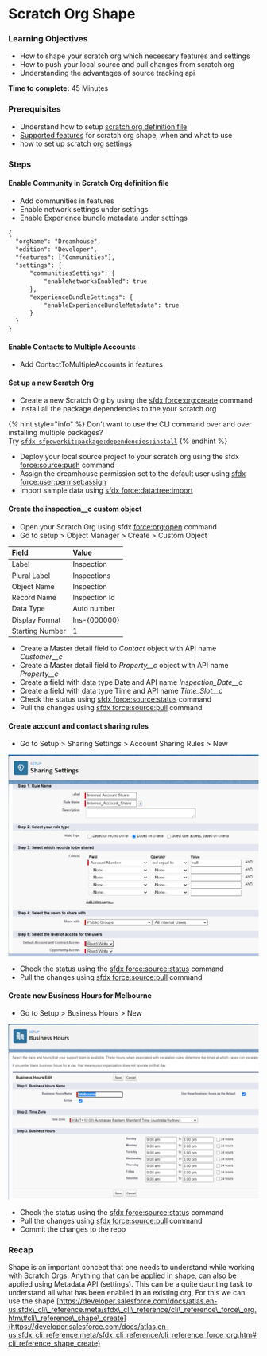 # Scratch Org Shape

### Learning Objectives

* How to shape your scratch org which necessary features and settings
* How to push your local source and pull changes from scratch org
* Understanding the advantages of source tracking api

**Time to complete:** 45 Minutes

### Prerequisites

* Understand how to setup [scratch org definition file](https://developer.salesforce.com/docs/atlas.en-us.sfdx_dev.meta/sfdx_dev/sfdx_dev_scratch_orgs_def_file.htm) 
* [Supported features](https://developer.salesforce.com/docs/atlas.en-us.sfdx_dev.meta/sfdx_dev/sfdx_dev_scratch_orgs_def_file_config_values.htm#sfdx_dev_scratch_orgs_def_file_config_values)  for scratch org shape, when and what to use
* how to set up [scratch org settings](https://developer.salesforce.com/docs/atlas.en-us.sfdx_dev.meta/sfdx_dev/sfdx_dev_scratch_orgs_settings.htm) 

### Steps

#### Enable Community in Scratch Org definition file

* Add communities in features
* Enable network settings under settings
* Enable Experience bundle metadata under settings

```text
{
  "orgName": "Dreamhouse",
  "edition": "Developer",
  "features": ["Communities"],
  "settings": {
      "communitiesSettings": {
          "enableNetworksEnabled": true
      },
      "experienceBundleSettings": {
          "enableExperienceBundleMetadata": true
      }
  }
}
```

#### Enable Contacts to Multiple Accounts 

* Add ContactToMultipleAccounts in features

#### Set up a new Scratch Org

* Create a new Scratch Org by using the [sfdx force:org:create](https://developer.salesforce.com/docs/atlas.en-us.sfdx_cli_reference.meta/sfdx_cli_reference/cli_reference_force_org.htm#cli_reference_create) command
* Install all the package dependencies to the your scratch org

{% hint style="info" %}
Don't want to use the CLI command over and over installing multiple packages?   
Try [`sfdx sfpowerkit:package:dependencies:install`](https://github.com/accenture/sfpowerkit/#sfpowerkitpackagedependenciesinstall)
{% endhint %}

* Deploy your local source project to your scratch org using the sfdx [force:source:push](https://developer.salesforce.com/docs/atlas.en-us.sfdx_cli_reference.meta/sfdx_cli_reference/cli_reference_force_source.htm#cli_reference_push) command 
* Assign the dreamhouse permission set to the default user using [sfdx force:user:permset:assign](https://developer.salesforce.com/docs/atlas.en-us.sfdx_cli_reference.meta/sfdx_cli_reference/cli_reference_force_user.htm#cli_reference_permset_assign)
* Import sample data using [sfdx force:data:tree:import](https://developer.salesforce.com/docs/atlas.en-us.sfdx_cli_reference.meta/sfdx_cli_reference/cli_reference_force_data.htm#cli_reference_tree_import)

#### Create the inspection\_\_c custom object

* Open your Scratch Org using sfdx [force:org:open](https://developer.salesforce.com/docs/atlas.en-us.sfdx_cli_reference.meta/sfdx_cli_reference/cli_reference_force_org.htm#cli_reference_create) command
* Go to setup &gt; Object Manager &gt; Create &gt; Custom Object

| Field | Value |
| :--- | :--- |
| Label | Inspection |
| Plural Label | Inspections |
| Object Name | Inspection |
| Record Name | Inspection Id |
| Data Type | Auto number |
| Display Format | Ins-{000000} |
| Starting Number | 1 |

* Create a Master detail field to _Contact_ object with API name _Customer\_\_c_
* Create a Master detail field to _Property\_\_c_ object with API name _Property\_\_c_
* Create a field with data type Date and API name _Inspection\_Date\_\_c_
* Create a field with data type Time and API name _Time\_Slot\_\_c_
* Check the status using [sfdx force:source:status](https://developer.salesforce.com/docs/atlas.en-us.sfdx_cli_reference.meta/sfdx_cli_reference/cli_reference_force_source.htm#cli_reference_status)  command
* Pull the changes using [sfdx force:source:pull](https://developer.salesforce.com/docs/atlas.en-us.sfdx_cli_reference.meta/sfdx_cli_reference/cli_reference_force_source.htm#cli_reference_pull)  command

#### Create account and contact sharing rules

* Go to Setup &gt; Sharing Settings &gt; Account Sharing Rules &gt; New 

![The details to be used on the sharing rule](../.gitbook/assets/image%20%289%29.png)

* Check the status using the [sfdx force:source:status](https://developer.salesforce.com/docs/atlas.en-us.sfdx_cli_reference.meta/sfdx_cli_reference/cli_reference_force_source.htm#cli_reference_status) command
* Pull the changes using [sfdx force:source:pull](https://developer.salesforce.com/docs/atlas.en-us.sfdx_cli_reference.meta/sfdx_cli_reference/cli_reference_force_source.htm#cli_reference_pull)  command

#### Create new Business Hours for Melbourne

* Go to Setup &gt; Business Hours &gt; New

![The details to be used on the business hours](../.gitbook/assets/image%20%286%29.png)

* Check the status using the [sfdx force:source:status](https://developer.salesforce.com/docs/atlas.en-us.sfdx_cli_reference.meta/sfdx_cli_reference/cli_reference_force_source.htm#cli_reference_status) command
* Pull the changes using [sfdx force:source:pull](https://developer.salesforce.com/docs/atlas.en-us.sfdx_cli_reference.meta/sfdx_cli_reference/cli_reference_force_source.htm#cli_reference_pull)  command
* Commit the changes to the repo 

### **Recap**

Shape is an important concept that one needs to understand while working with Scratch Orgs. Anything that can be applied in shape, can also be applied using Metadata API \(settings\). This can be a quite daunting task to understand all what has been enabled in an existing org, For this we can use the shape [https://developer.salesforce.com/docs/atlas.en-us.sfdx\_cli\_reference.meta/sfdx\_cli\_reference/cli\_reference\_force\_org.htm\#cli\_reference\_shape\_create](https://developer.salesforce.com/docs/atlas.en-us.sfdx_cli_reference.meta/sfdx_cli_reference/cli_reference_force_org.htm#cli_reference_shape_create) 

